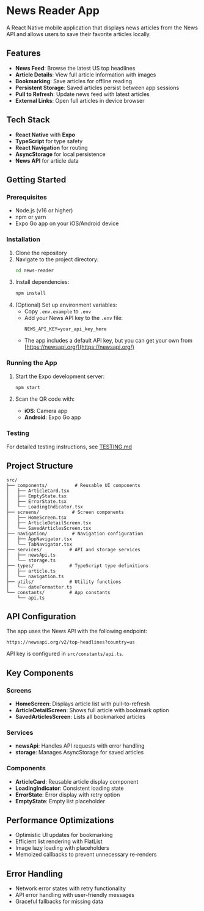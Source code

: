 # News Reader App

A React Native mobile application that displays news articles from the News API and allows users to save their favorite articles locally.

## Features

- **News Feed**: Browse the latest US top headlines
- **Article Details**: View full article information with images
- **Bookmarking**: Save articles for offline reading
- **Persistent Storage**: Saved articles persist between app sessions
- **Pull to Refresh**: Update news feed with latest articles
- **External Links**: Open full articles in device browser

## Tech Stack

- **React Native** with **Expo**
- **TypeScript** for type safety
- **React Navigation** for routing
- **AsyncStorage** for local persistence
- **News API** for article data

## Getting Started

### Prerequisites

- Node.js (v16 or higher)
- npm or yarn
- Expo Go app on your iOS/Android device

### Installation

1. Clone the repository
2. Navigate to the project directory:
   ```bash
   cd news-reader
   ```
3. Install dependencies:
   ```bash
   npm install
   ```
4. (Optional) Set up environment variables:
   - Copy `.env.example` to `.env`
   - Add your News API key to the `.env` file:
     ```
     NEWS_API_KEY=your_api_key_here
     ```
   - The app includes a default API key, but you can get your own from [https://newsapi.org/](https://newsapi.org/)

### Running the App

1. Start the Expo development server:
   ```bash
   npm start
   ```

2. Scan the QR code with:
   - **iOS**: Camera app
   - **Android**: Expo Go app

### Testing

For detailed testing instructions, see [TESTING.md](./TESTING.md)

## Project Structure

```
src/
├── components/          # Reusable UI components
│   ├── ArticleCard.tsx
│   ├── EmptyState.tsx
│   ├── ErrorState.tsx
│   └── LoadingIndicator.tsx
├── screens/            # Screen components
│   ├── HomeScreen.tsx
│   ├── ArticleDetailScreen.tsx
│   └── SavedArticlesScreen.tsx
├── navigation/         # Navigation configuration
│   ├── AppNavigator.tsx
│   └── TabNavigator.tsx
├── services/          # API and storage services
│   ├── newsApi.ts
│   └── storage.ts
├── types/             # TypeScript type definitions
│   ├── article.ts
│   └── navigation.ts
├── utils/             # Utility functions
│   └── dateFormatter.ts
└── constants/         # App constants
    └── api.ts
```

## API Configuration

The app uses the News API with the following endpoint:
```
https://newsapi.org/v2/top-headlines?country=us
```

API key is configured in `src/constants/api.ts`.

## Key Components

### Screens
- **HomeScreen**: Displays article list with pull-to-refresh
- **ArticleDetailScreen**: Shows full article with bookmark option
- **SavedArticlesScreen**: Lists all bookmarked articles

### Services
- **newsApi**: Handles API requests with error handling
- **storage**: Manages AsyncStorage for saved articles

### Components
- **ArticleCard**: Reusable article display component
- **LoadingIndicator**: Consistent loading state
- **ErrorState**: Error display with retry option
- **EmptyState**: Empty list placeholder

## Performance Optimizations

- Optimistic UI updates for bookmarking
- Efficient list rendering with FlatList
- Image lazy loading with placeholders
- Memoized callbacks to prevent unnecessary re-renders

## Error Handling

- Network error states with retry functionality
- API error handling with user-friendly messages
- Graceful fallbacks for missing data